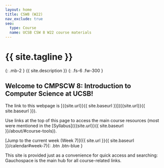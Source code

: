 ```yaml
---
layout: home
title: CSW8 (W22)
nav_exclude: true
seo:
  type: Course
  name: UCSB CSW 8 W22 course materials
---
```


# {{ site.tagline }}
{: .mb-2 }
{{ site.description }}
{: .fs-6 .fw-300 }

<!--
{% if site.announcements %}
{{ site.announcements.last }}
[Announcements](announcements.md){: .btn .btn-outline .fs-3 }
{% endif %}
-->

## Welcome to CMPSCW 8: Introduction to Computer Science at UCSB! 

The link to this webpage is [{{site.url}}{{ site.baseurl }}]({{site.url}}{{ site.baseurl }}).

Use links at the top of this page to access the main course resources (most were mentioned in the [Syllabus]({{site.url}}{{ site.baseurl }}/about/#course-tools)).

<!--Read the ["Getting Started" announcement]({{site.url}}{{ site.baseurl }}/announcements) to know what to do before the first day of class.-->
[Jump to the current week (Week 7)]({{ site.url }}{{ site.baseurl }}/calendar#week-7){: .btn .btn-blue }

This site is provided just as a convenience for quick access and searching: Gauchospace is the main hub for all course-related links.
